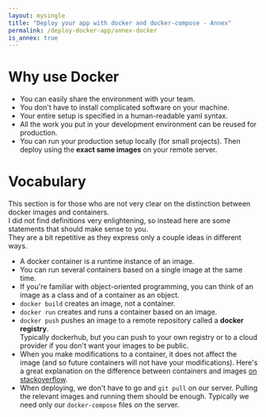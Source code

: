 ```yaml
---
layout: mysingle
title: "Deploy your app with docker and docker-compose - Annex"
permalink: /deploy-docker-app/annex-docker
is_annex: true
---
```


# Why use Docker

* You can easily share the environment with your team.
* You don't have to install complicated software on your machine.
* Your entire setup is specified in a human-readable yaml syntax.
* All the work you put in your development environment can be reused for production.
* You can run your production setup locally (for small projects). Then deploy using the **exact same images** on your remote server.

<!-- A new developer on a team should be able to download the repository, run `docker-compose up` and open his browser to see the application running.   -->
<!-- footnote modulo database migrations and the likes. -->

# Vocabulary

This section is for those who are not very clear on the distinction between docker images and containers.    
I did not find definitions very enlightening, so instead here are some statements that should make sense to you.  
They are a bit repetitive as they express only a couple ideas in different ways.  

* A docker container is a runtime instance of an image.  
* You can run several containers based on a single image at the same time.
* If you're familiar with object-oriented programming, you can think of an image as a class and of a container as an object.
* `docker build` creates an image, not a container.
* `docker run` creates and runs a container based on an image.
* `docker push` pushes an image to a remote repository called a **docker registry**.   
Typically dockerhub, but you can push to your own registry or to a cloud provider if you don't want your images to be public.
* When you make modifications to a container, it does not affect the image (and so future containers will not have your modifications). 
Here's a great explanation on the difference between containers and images [on stackoverflow](https://stackoverflow.com/a/23667302/3914041).
* When deploying, we don't have to go and `git pull` on our server. Pulling the relevant images and running them should be enough. Typically we need only our `docker-compose` files on the server.


